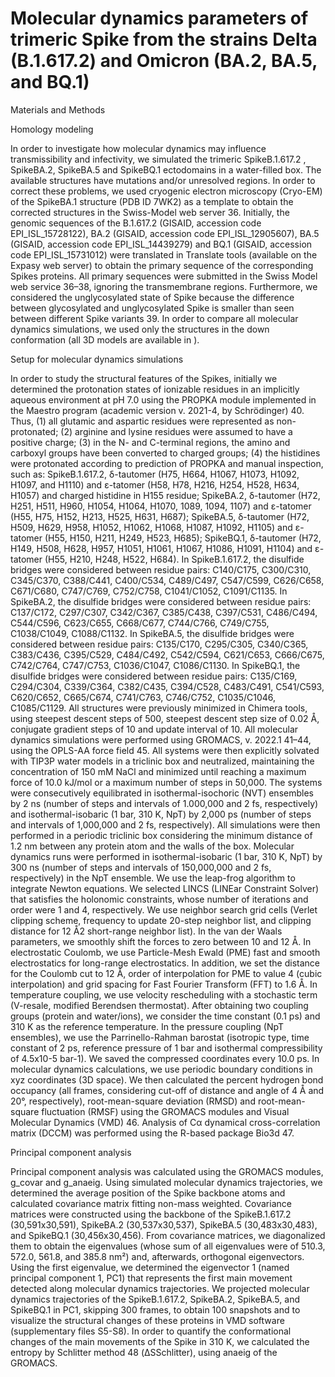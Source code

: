 # Molecular dynamics parameters of trimeric Spike from the strains Delta (B.1.617.2) and Omicron (BA.2, BA.5, and BQ.1)

Materials and Methods 

Homology modeling

In order to investigate how molecular dynamics may influence transmissibility and infectivity, we simulated the trimeric SpikeB.1.617.2 , SpikeBA.2,  SpikeBA.5 and SpikeBQ.1 ectodomains in a water-filled box. The available structures have mutations and/or unresolved regions. In order to correct these problems, we used cryogenic electron microscopy (Cryo-EM) of the SpikeBA.1 structure (PDB ID 7WK2) as a template to obtain the corrected structures in the Swiss-Model web server 36. Initially, the genomic sequences of the B.1.617.2 (GISAID, accession code EPI_ISL_15728122), BA.2 (GISAID, accession code EPI_ISL_12905607), BA.5 (GISAID, accession code EPI_ISL_14439279) and BQ.1 (GISAID, accession code EPI_ISL_15731012) were translated in Translate tools (available on the Expasy web server) to obtain the primary sequence of the corresponding Spikes proteins. All primary sequences were submitted in the Swiss Model web service 36–38, ignoring the transmembrane regions. Furthermore, we considered the unglycosylated state of Spike because the difference between glycosylated and unglycosylated Spike is smaller than seen between different Spike variants 39. In order to compare all molecular dynamics simulations, we used only the structures in the down conformation (all 3D models are available in ). 

Setup for molecular dynamics simulations

In order to study the structural features of the Spikes, initially we determined the protonation states of ionizable residues in an implicitly aqueous environment at pH 7.0 using the PROPKA module implemented in the Maestro program (academic version v. 2021-4, by Schrödinger) 40. Thus, (1) all glutamic and aspartic residues were represented as non-protonated; (2) arginine and lysine residues were assumed to have a positive charge; (3) in the N- and C-terminal regions, the amino and carboxyl groups have been converted to charged groups;  (4) the histidines were protonated according to prediction of PROPKA and manual inspection, such as: SpikeB.1.617.2, δ-tautomer (H75, H664, H1067, H1073, H1092, H1097, and H1110) and ε-tatomer (H58, H78, H216, H254, H528, H634, H1057) and charged histidine in H155 residue; SpikeBA.2, δ-tautomer (H72, H251, H511, H960, H1054, H1064, H1070, 1089, 1094, 1107) and ε-tatomer (H55, H75, H152, H213, H525, H631, H687); SpikeBA.5, δ-tautomer (H72, H509, H629, H958, H1052, H1062, H1068, H1087, H1092, H1105) and ε-tatomer (H55, H150, H211, H249, H523, H685); SpikeBQ.1, δ-tautomer (H72, H149, H508, H628, H957, H1051, H1061, H1067, H1086, H1091, H1104) and ε-tatomer (H55, H210, H248, H522, H684). In SpikeB.1.617.2, the disulfide bridges were considered between residue pairs: C140/C175, C300/C310, C345/C370, C388/C441, C400/C534, C489/C497, C547/C599, C626/C658, C671/C680,  C747/C769, C752/C758, C1041/C1052, C1091/C1135. In SpikeBA.2, the disulfide bridges were considered between residue pairs: C137/C172, C297/C307, C342/C367, C385/C438, C397/C531, C486/C494, C544/C596, C623/C655, C668/C677,  C744/C766, C749/C755, C1038/C1049, C1088/C1132. In SpikeBA.5, the disulfide bridges were considered between residue pairs: C135/C170, C295/C305, C340/C365, C383/C436, C395/C529, C484/C492, C542/C594, C621/C653, C666/C675,  C742/C764, C747/C753, C1036/C1047, C1086/C1130. In SpikeBQ.1, the disulfide bridges were considered between residue pairs: C135/C169, C294/C304, C339/C364, C382/C435, C394/C528, C483/C491, C541/C593, C620/C652, C665/C674,  C741/C763, C746/C752, C1035/C1046, C1085/C1129. All structures were previously minimized in Chimera tools, using steepest descent steps of 500, steepest descent step size of 0.02 Å, conjugate gradient steps of 10 and update interval of 10.
All molecular dynamics simulations were performed using GROMACS, v. 2022.1 41–44, using the OPLS-AA force field 45. All systems were then explicitly solvated with TIP3P water models in a triclinic box and neutralized, maintaining the concentration of 150 mM NaCl and minimized until reaching a maximum force of 10.0 kJ/mol or a maximum number of steps in 50,000. The systems were consecutively equilibrated in isothermal-isochoric (NVT) ensembles by 2 ns (number of steps and intervals of 1.000,000 and 2 fs, respectively) and isothermal-isobaric (1 bar, 310 K, NpT) by 2,000 ps (number of steps and intervals of 1,000,000 and 2 fs, respectively). All simulations were then performed in a periodic triclinic box considering the minimum distance of 1.2 nm between any protein atom and the walls of the box. Molecular dynamics runs were performed in isothermal-isobaric (1 bar, 310 K, NpT) by 300 ns (number of steps and intervals of 150,000,000 and 2 fs, respectively) in the NpT ensemble. We use the leap-frog algorithm to integrate Newton equations. We selected LINCS (LINEar Constraint Solver) that satisfies the holonomic constraints, whose number of iterations and order were 1 and 4, respectively. We use neighbor search grid cells (Verlet clipping scheme, frequency to update 20-step neighbor list, and clipping distance for 12 Å2 short-range neighbor list). In the van der Waals parameters, we smoothly shift the forces to zero between 10 and 12 Å. In electrostatic Coulomb, we use Particle-Mesh Ewald (PME) fast and smooth electrostatics for long-range electrostatics. In addition, we set the distance for the Coulomb cut to 12 Å, order of interpolation for PME to value 4 (cubic interpolation) and grid spacing for Fast Fourier Transform (FFT) to 1.6 Å. In temperature coupling, we use velocity rescheduling with a stochastic term (V-resale, modified Berendsen thermostat). After obtaining two coupling groups (protein and water/ions), we consider the time constant (0.1 ps) and 310 K as the reference temperature. In the pressure coupling (NpT ensembles), we use the Parrinello-Rahman barostat (isotropic type, time constant of 2 ps, reference pressure of 1 bar and isothermal compressibility of 4.5x10-5 bar-1). We saved the compressed coordinates every 10.0 ps. In molecular dynamics calculations, we use periodic boundary conditions in xyz coordinates (3D space). We then calculated the percent hydrogen bond occupancy (all frames, considering cut-off of distance and angle of 4 Å and 20°, respectively), root-mean-square deviation (RMSD) and root-mean-square fluctuation (RMSF) using the GROMACS modules and Visual Molecular Dynamics (VMD) 46. Analysis of Cα dynamical cross-correlation matrix (DCCM) was performed using the R-based package Bio3d 47. 

Principal component analysis

Principal component analysis was calculated using the GROMACS modules, g_covar and g_anaeig. Using simulated molecular dynamics trajectories, we determined the average position of the Spike backbone atoms and calculated covariance matrix fitting non-mass weighted. Covariance matrices were constructed using the backbone of the SpikeB.1.617.2 (30,591x30,591), SpikeBA.2 (30,537x30,537), SpikeBA.5 (30,483x30,483), and SpikeBQ.1 (30,456x30,456). From covariance matrices, we diagonalized them to obtain the eigenvalues (whose sum of all eigenvalues were of 510.3, 572.0, 561.8, and 385.8 nm²) and, afterwards, orthogonal eigenvectors. Using the first eigenvalue, we determined the eigenvector 1 (named principal component 1, PC1) that represents the first main movement detected along molecular dynamics trajectories. We projected molecular dynamics trajectories of the SpikeB.1.617.2, SpikeBA.2, SpikeBA.5, and SpikeBQ.1 in PC1, skipping 300 frames, to obtain 100 snapshots and to visualize the structural changes of these proteins in VMD software (supplementary files S5-S8). In order to quantify the conformational changes of the main movements of the Spike in 310 K, we calculated the entropy by Schlitter method 48 (ΔSSchlitter), using anaeig of the GROMACS.
